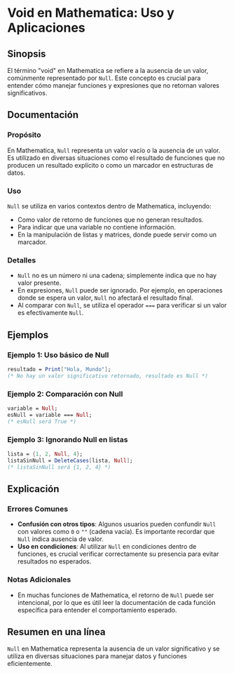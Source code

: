 <!--
Meta Description: # Void en Mathematica: Uso y Aplicaciones ## Sinopsis El término "void" en Mathematica se refiere a la ausencia de un valor, comúnmente representado p...
Meta Keywords: null, valor, mathematica, que, para
-->

# Void en Mathematica: Uso y Aplicaciones

## Sinopsis
El término "void" en Mathematica se refiere a la ausencia de un valor, comúnmente representado por `Null`. Este concepto es crucial para entender cómo manejar funciones y expresiones que no retornan valores significativos.

## Documentación
### Propósito
En Mathematica, `Null` representa un valor vacío o la ausencia de un valor. Es utilizado en diversas situaciones como el resultado de funciones que no producen un resultado explícito o como un marcador en estructuras de datos.

### Uso
`Null` se utiliza en varios contextos dentro de Mathematica, incluyendo:
- Como valor de retorno de funciones que no generan resultados.
- Para indicar que una variable no contiene información.
- En la manipulación de listas y matrices, donde puede servir como un marcador.

### Detalles
- `Null` no es un número ni una cadena; simplemente indica que no hay valor presente.
- En expresiones, `Null` puede ser ignorado. Por ejemplo, en operaciones donde se espera un valor, `Null` no afectará el resultado final.
- Al comparar con `Null`, se utiliza el operador `===` para verificar si un valor es efectivamente `Null`.

## Ejemplos
### Ejemplo 1: Uso básico de Null
```mathematica
resultado = Print["Hola, Mundo"]; 
(* No hay un valor significativo retornado, resultado es Null *)
```

### Ejemplo 2: Comparación con Null
```mathematica
variable = Null;
esNull = variable === Null; 
(* esNull será True *)
```

### Ejemplo 3: Ignorando Null en listas
```mathematica
lista = {1, 2, Null, 4};
listaSinNull = DeleteCases[lista, Null]; 
(* listaSinNull será {1, 2, 4} *)
```

## Explicación
### Errores Comunes
- **Confusión con otros tipos**: Algunos usuarios pueden confundir `Null` con valores como `0` o `""` (cadena vacía). Es importante recordar que `Null` indica ausencia de valor.
- **Uso en condiciones**: Al utilizar `Null` en condiciones dentro de funciones, es crucial verificar correctamente su presencia para evitar resultados no esperados.

### Notas Adicionales
- En muchas funciones de Mathematica, el retorno de `Null` puede ser intencional, por lo que es útil leer la documentación de cada función específica para entender el comportamiento esperado.

## Resumen en una línea
`Null` en Mathematica representa la ausencia de un valor significativo y se utiliza en diversas situaciones para manejar datos y funciones eficientemente.